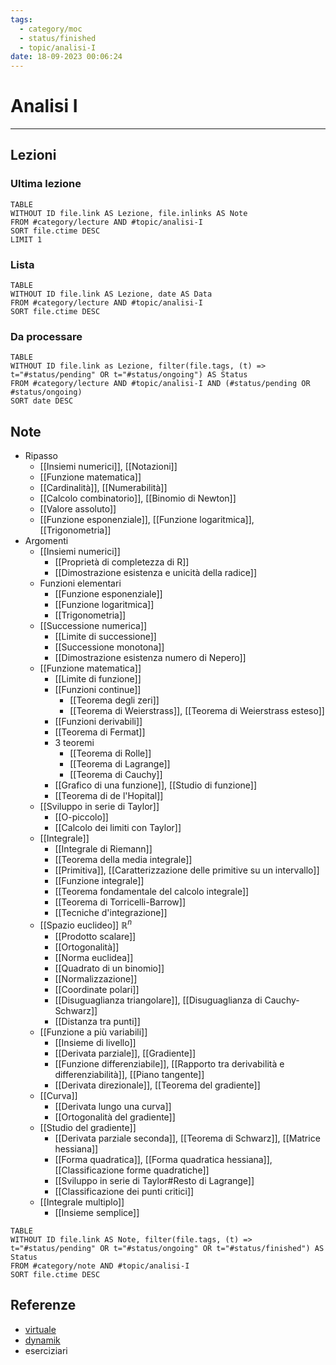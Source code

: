 ```yaml
---
tags:
  - category/moc
  - status/finished
  - topic/analisi-I
date: 18-09-2023 00:06:24
---
```

# Analisi I
---
## Lezioni
### Ultima lezione
```dataview
TABLE
WITHOUT ID file.link AS Lezione, file.inlinks AS Note
FROM #category/lecture AND #topic/analisi-I
SORT file.ctime DESC
LIMIT 1
```

### Lista
```dataview
TABLE
WITHOUT ID file.link AS Lezione, date AS Data
FROM #category/lecture AND #topic/analisi-I
SORT file.ctime DESC
```

### Da processare
```dataview
TABLE
WITHOUT ID file.link as Lezione, filter(file.tags, (t) => t="#status/pending" OR t="#status/ongoing") AS Status
FROM #category/lecture AND #topic/analisi-I AND (#status/pending OR #status/ongoing)
SORT date DESC
```

## Note
- Ripasso
	- [[Insiemi numerici]], [[Notazioni]]
	- [[Funzione matematica]]
	- [[Cardinalità]], [[Numerabilità]]
	- [[Calcolo combinatorio]], [[Binomio di Newton]]
	- [[Valore assoluto]]
	- [[Funzione esponenziale]], [[Funzione logaritmica]], [[Trigonometria]]
- Argomenti
	- [[Insiemi numerici]]
		- [[Proprietà di completezza di R]]
		- [[Dimostrazione esistenza e unicità della radice]]
	- Funzioni elementari
		- [[Funzione esponenziale]]
		- [[Funzione logaritmica]]
		- [[Trigonometria]]
	- [[Successione numerica]]
		- [[Limite di successione]]
		- [[Successione monotona]]
		- [[Dimostrazione esistenza numero di Nepero]]
	- [[Funzione matematica]]
		- [[Limite di funzione]]
		- [[Funzioni continue]]
			- [[Teorema degli zeri]]
			- [[Teorema di Weierstrass]], [[Teorema di Weierstrass esteso]]
		- [[Funzioni derivabili]]
		- [[Teorema di Fermat]]
		- 3 teoremi
			- [[Teorema di Rolle]]
			- [[Teorema di Lagrange]]
			- [[Teorema di Cauchy]]
		- [[Grafico di una funzione]], [[Studio di funzione]]
		- [[Teorema di de l'Hopital]]
	- [[Sviluppo in serie di Taylor]]
		- [[O-piccolo]]
		- [[Calcolo dei limiti con Taylor]]
	- [[Integrale]]
		- [[Integrale di Riemann]]
		- [[Teorema della media integrale]]
		- [[Primitiva]], [[Caratterizzazione delle primitive su un intervallo]]
		- [[Funzione integrale]]
		- [[Teorema fondamentale del calcolo integrale]]
		- [[Teorema di Torricelli-Barrow]]
		- [[Tecniche d'integrazione]]
	- [[Spazio euclideo]] $\mathbb{R}^{n}$
		- [[Prodotto scalare]]
		- [[Ortogonalità]]
		- [[Norma euclidea]]
		- [[Quadrato di un binomio]]
		- [[Normalizzazione]]
		- [[Coordinate polari]]
		- [[Disuguaglianza triangolare]], [[Disuguaglianza di Cauchy-Schwarz]]
		- [[Distanza tra punti]]
	- [[Funzione a più variabili]]
		- [[Insieme di livello]]
		- [[Derivata parziale]], [[Gradiente]]
		- [[Funzione differenziabile]], [[Rapporto tra derivabilità e differenziabilità]], [[Piano tangente]]
		- [[Derivata direzionale]], [[Teorema del gradiente]]
	- [[Curva]]
		- [[Derivata lungo una curva]]
		- [[Ortogonalità del gradiente]]
	- [[Studio del gradiente]]
		- [[Derivata parziale seconda]], [[Teorema di Schwarz]], [[Matrice hessiana]]
		- [[Forma quadratica]], [[Forma quadratica hessiana]], [[Classificazione forme quadratiche]]
		- [[Sviluppo in serie di Taylor#Resto di Lagrange]]
		- [[Classificazione dei punti critici]]
	- [[Integrale multiplo]]
		- [[Insieme semplice]]

```dataview
TABLE
WITHOUT ID file.link AS Note, filter(file.tags, (t) => t="#status/pending" OR t="#status/ongoing" OR t="#status/finished") AS Status
FROM #category/note AND #topic/analisi-I
SORT file.ctime DESC
```

## Referenze
- [virtuale](https://virtuale.unibo.it/course/view.php?id=48318)
- [dynamik](https://dynamik.vercel.app/analisi-matematica/)
- eserciziari
